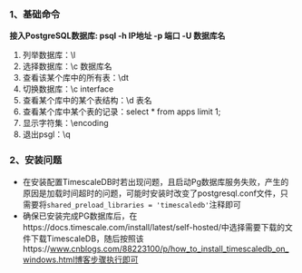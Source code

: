 ### 1、基础命令

**接入PostgreSQL数据库: psql -h IP地址 -p 端口 -U 数据库名**

1. 列举数据库：\l
2. 选择数据库：\c  数据库名
3. 查看该某个库中的所有表：\dt
4. 切换数据库：\c interface
5. 查看某个库中的某个表结构：\d 表名
6. 查看某个库中某个表的记录：select * from apps limit 1;
7. 显示字符集：\encoding
8. 退出psgl：\q

### 2、安装问题

- 在安装配置TimescaleDB时若出现问题，且启动Pg数据库服务失败，产生的原因是加载时间超时的问题，可能时安装时改变了postgresql.conf文件，只需要将`shared_preload_libraries = 'timescaledb'`注释即可
- 确保已安装完成PG数据库后，在https://docs.timescale.com/install/latest/self-hosted/中选择需要下载的文件下载TimescaleDB，随后按照该https://www.cnblogs.com/88223100/p/how_to_install_timescaledb_on_windows.html博客步骤执行即可